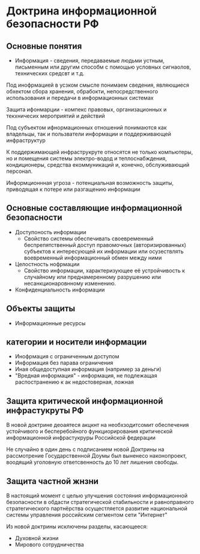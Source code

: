 # Доктрина информационной безопасности РФ

## Основные понятия

- Информация - сведения, передаваемые людьми устным, письменным
или другим способм с помощью условных сигнаолов, технических средсвт и т.д.

Под инофрмацией в усзком смысле понимаем сведения, являющиеся обхектом сбора
хранения, обрабокти, непосредственного использования и передачи в информационных
системах

Защита ифонмарции - компекс правовых, организационных и текхничесих мероприятий
и действий

Под субъектом ифнормационных отношений понимаются как владельцы, так и
пользватели информации и поддерживающей инфраструктур

К поддержимающей инфраструкруте относятся не только компьютеры, но и помещения
системы электро-водод и теплоснабждения, кондиционеры, средства екоммуникаций и,
конечно, обслуживающий персонал.

Информционнная угроза - потенциальная возможность защиты, приводящая к потере
или разгащению информации

## Основные составляющие информационной безопасности

- Доступоность информации
  - Свойство системы обеспечивать своевременный беспрепятственный доступ
  правомочных (авторизированных) субъектов к интересующей их информации
  или осузествлять воевременный информационный обмен между ними
- Целостность нофрмации
  - Свойство информации, характеризующее её устройчивость
  к случайному или преднамеренному разрушению или
  несанкционаровнному изменению.
- Конфиденциальность информации

## Объекты защиты

- Информационные ресурсы

## категории и носители информации

- Инофрмация с ограниченным доступом
- Информация без парава ограничения
- Иная общедоступная информация (например за деньги)
- "Вредная информация" - информация, не подлежащая распостранению к
ак недостоверная, ложная

## Защита критической информационной инфрастукруты РФ

В новой доктрине деоаятеся акцкнт на необхзодитсомит обеспечения устойчивого
и бесперебойного функциорирования критической информационной инфрастукруры
Российской федерации

Не случайно в один день с подписанием новой Доктрины на рассмотрение
Государственной Доумы был выненесо наконопроект, воодящий уголовную
ответсвенность до 10 лет лишения свободы.

## Защита частной жнзни

В настоящий момент с целью улучшения состояния информационной безопасности
в обдасти стратегической стабильности и равноправного стратегического партнёрства
осущестляется развитие национальной системы управления российским сегментом сети
"Интернет"

Из новой доктрины исключены разделы, касающееся:

- Духовной жизни
- Мирового сотрудничества



